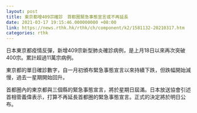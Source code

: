 ```yaml
---
layout: post
title: 東京都增409宗確診　首都圈緊急事態宣言或不再延長
date: 2021-03-17 19:15:46.000000000 +08:00
link: https://news.rthk.hk/rthk/ch/component/k2/1581132-20210317.htm
categories: rthk
---
```


日本東京都疫情反彈，新增409宗新型肺炎確診病例，是上月18日以來再次突破400宗。累計超過11萬宗病例。

東京都的單日確診數字，自一月初頒布緊急事態宣言以來持續下跌，但跌幅開始減慢，過去一星期開始回升。

首都圈內的東京都與三個縣的緊急事態宣言，將於星期日屆滿。日本放送協會引述首相菅義偉表示，打算不再延長首都圈的緊急事態宣言。正式的決定將於明日公布。
